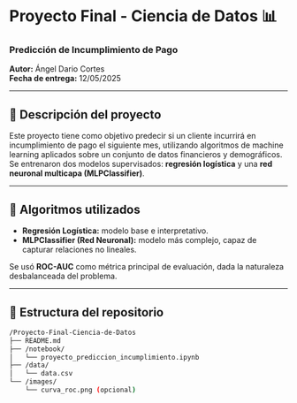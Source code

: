 # Proyecto Final - Ciencia de Datos 📊  
### Predicción de Incumplimiento de Pago  
**Autor:** Ángel Dario Cortes  
**Fecha de entrega:** 12/05/2025

---

## 📌 Descripción del proyecto

Este proyecto tiene como objetivo predecir si un cliente incurrirá en incumplimiento de pago el siguiente mes, utilizando algoritmos de machine learning aplicados sobre un conjunto de datos financieros y demográficos. Se entrenaron dos modelos supervisados: **regresión logística** y una **red neuronal multicapa (MLPClassifier)**.

---

## 🧠 Algoritmos utilizados

- **Regresión Logística:** modelo base e interpretativo.
- **MLPClassifier (Red Neuronal):** modelo más complejo, capaz de capturar relaciones no lineales.

Se usó **ROC-AUC** como métrica principal de evaluación, dada la naturaleza desbalanceada del problema.

---

## 📁 Estructura del repositorio

```bash
/Proyecto-Final-Ciencia-de-Datos
├── README.md
├── /notebook/
│   └── proyecto_prediccion_incumplimiento.ipynb
├── /data/
│   └── data.csv
└── /images/
    └── curva_roc.png (opcional)
